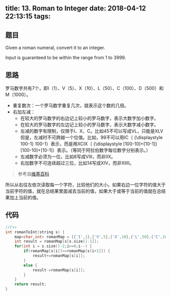 title: 13. Roman to Integer
date: 2018-04-12 22:13:15
tags:
---

## 题目

Given a roman numeral, convert it to an integer.

Input is guaranteed to be within the range from 1 to 3999.

<!--more-->

## 思路

罗马数字共有7个，即Ⅰ（1）、Ⅴ（5）、Ⅹ（10）、Ⅼ（50）、Ⅽ（100）、Ⅾ（500）和Ⅿ（1000）。

* 重复数次：一个罗马数字重复几次，就表示这个数的几倍。
* 右加左减：
	* 在较大的罗马数字的右边记上较小的罗马数字，表示大数字加小数字。
	* 在较大的罗马数字的左边记上较小的罗马数字，表示大数字减小数字。
	* 左减的数字有限制，仅限于I、X、C。比如45不可以写成VL，只能是XLV
但是，左减时不可跨越一个位值。比如，99不可以用IC（ {\displaystyle 100-1} 100-1）表示，而是用XCIX（ {\displaystyle [100-10]+[10-1]} [100-10]+[10-1]）表示。（等同于阿拉伯数字每位数字分别表示。）
	* 左减数字必须为一位，比如8写成VIII，而非IIX。
	* 右加数字不可连续超过三位，比如14写成XIV，而非XIIII。

> 参考自[维基百科](https://zh.wikipedia.org/wiki/%E7%BD%97%E9%A9%AC%E6%95%B0%E5%AD%97)


所以从右往左依次读取每一个字符，比较他们的大小。如果右边一位字符的值大于当前字符的值，就在总结果里面减去当前的值，如果大于或等于当前的值就在总结果加上当前的值。


## 代码

```c++
//C++
int romanToInt(string s) {
    map<char,int> romanMap = {{'I',1},{'V',5},{'X',10},{'L',50},{'C',100},{'D',500},{'M',1000}};
    int result = romanMap[s[s.size()-1]];
    for(int i = s.size()-2;i>=0;i--) {
        if(romanMap[s[i]]>=romanMap[s[i+1]]) {
            result+=romanMap[s[i]];
        }
        else {
            result-=romanMap[s[i]];
        }
    }
    return result;
}
```